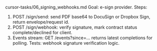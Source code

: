 cursor-tasks/06_signing_webhooks.md
Goal: e-sign provider.
Steps:
1) POST /sign/send: send PDF base64 to DocuSign or Dropbox Sign, return envelope/request id.
2) POST /sign/webhook: verify signature, mark contract status complete/declined for client.
3) Events stream: GET /events?since=… returns latest completions for polling.
Tests: webhook signature verification logic.
